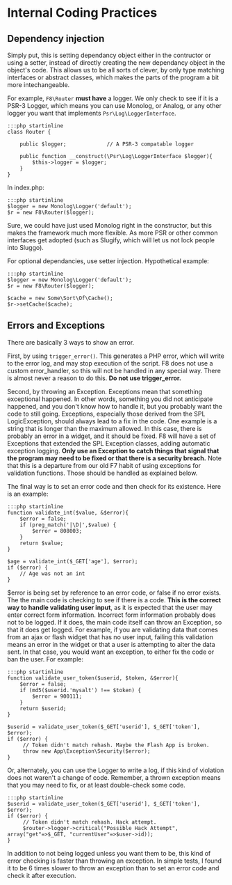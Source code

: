 # Internal Coding Practices

## Dependency injection

Simply put, this is setting dependancy object either in the contructor or using a setter, instead of directly creating the new dependancy object in the object's code. This allows us to be all sorts of clever, by only type matching interfaces or abstract classes, which makes the parts of the program a bit more intechangeable.

For example, `F8\Router` **must have** a logger. We only check to see if it is a PSR-3 Logger, which means you can use Monolog, or Analog, or any other logger you want that implements `Psr\Log\LoggerInterface`.

    :::php startinline
    class Router {

        public $logger;             // A PSR-3 compatable logger

        public function __construct(\Psr\Log\LoggerInterface $logger){
            $this->logger = $logger;
        }
    }

In index.php:

    :::php startinline
    $logger = new Monolog\Logger('default');
    $r = new F8\Router($logger);

Sure, we could have just used Monolog right in the constructor, but this makes the framework much more flexible. As more PSR or other common interfaces get adopted (such as Slugify, which will let us not lock people into Sluggo).

For optional dependancies, use setter injection. Hypothetical example:

    :::php startinline
    $logger = new Monolog\Logger('default');
    $r = new F8\Router($logger);

    $cache = new Some\Sort\Of\Cache();
    $r->setCache($cache);


## Errors and Exceptions

There are basically 3 ways to show an error.

First, by using `trigger_error()`. This generates a PHP error, which will write to the error log, and may stop execution of the script. F8 does not use a custom error_handler, so this will not be handled in any special way. There is almost never a reason to do this. **Do not use trigger_error.**

Second, by throwing an Exception. Exceptions mean that something exceptional happened. In other words, something you did not anticipate happened, and you don't know how to handle it, but you probably want the code to still going. Exceptions, especially those derived from the SPL LogicException, should always lead to a fix in the code. One example is a string that is longer than the maximum allowed. In this case, there is probably an error in a widget, and it should be fixed. F8 will have a set of Exceptions that extended the SPL Exception classes, adding automatic exception logging. **Only use an Exception to catch things that signal that the program may need to be fixed or that there is a security breach.** Note that this is a departure from our old F7 habit of using exceptions for validation functions. Those should be handled as explained below.

The final way is to set an error code and then check for its existence. Here is an example:

    :::php startinline
    function validate_int($value, &$error){
        $error = false;
        if (preg_match('|\D|',$value) {
            $error = 808003;
        }
        return $value;
    }

    $age = validate_int($_GET['age'], $error);
    if ($error) {
        // Age was not an int
    }

$error is being set by reference to an error code, or false if no error exists. The the main code is checking to see if there is a code. **This is the correct way to handle validating user input**, as it is expected that the user may enter correct form information. Incorrect form information probably does not to be logged. If it does, the main code itself can throw an Exception, so that it does get logged. For example, if you are validating data that comes from an ajax or flash widget that has no user input, failing this validation means an error in the widget or that a user is attempting to alter the data sent. In that case, you would want an exception, to either fix the code or ban the user. For example:

    :::php startinline
    function validate_user_token($userid, $token, &$error){
        $error = false;
        if (md5($userid.'mysalt') !== $token) {
            $error = 900111;
        }
        return $userid;
    }

    $userid = validate_user_token($_GET['userid'], $_GET['token'], $error);
    if ($error) {
         // Token didn't match rehash. Maybe the Flash App is broken.
         throw new App\Exception\Security($error);
    }

Or, alternately, you can use the Logger to write a log, if this kind of violation does not waren't a change of code. Remember, a thrown exception means that you may need to fix, or at least double-check some code.

    :::php startinline
    $userid = validate_user_token($_GET['userid'], $_GET['token'], $error);
    if ($error) {
         // Token didn't match rehash. Hack attempt.
         $router->logger->critical("Possible Hack Attempt", array("get"=>$_GET, "currentUser"=>$user->id));
    }

In addition to not being logged unless you want them to be, this kind of error checking is faster than throwing an exception. In simple tests, I found it to be 6 times slower to throw an exception than to set an error code and check it after execution.
